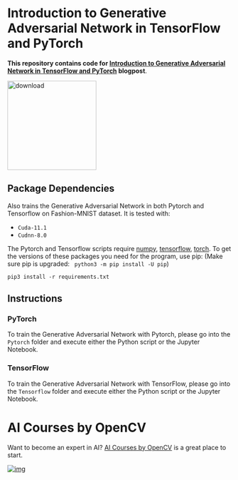 
# Introduction to Generative Adversarial Network in TensorFlow and PyTorch

**This repository contains code for [Introduction to Generative Adversarial Network in TensorFlow and PyTorch](https://learnopencv.com/introduction-to-generative-adversarial-networks/) blogpost**.

[<img src="https://learnopencv.com/wp-content/uploads/2022/07/download-button-e1657285155454.png" alt="download" width="200">](https://www.dropbox.com/sh/ov4evajodhe3sxk/AAD8HAVFHBRhZ27AOwjZV41ua?dl=1)
## Package Dependencies

Also trains the Generative Adversarial Network in both Pytorch and Tensorflow on Fashion-MNIST dataset. It is tested with:

- `Cuda-11.1`
- `Cudnn-8.0`

The Pytorch and Tensorflow scripts require [numpy](https://numpy.org/), [tensorflow](https://www.tensorflow.org/install), [torch](https://pypi.org/project/torch/). 
To get the versions of these packages you need for the program, use pip: (Make sure pip is upgraded: ` python3 -m pip install -U pip`)
```
pip3 install -r requirements.txt 
```

## Instructions

### PyTorch

To train the Generative Adversarial Network with Pytorch, please go into the `Pytorch` folder and execute either the Python script or the Jupyter Notebook.

### TensorFlow

To train the Generative Adversarial Network with TensorFlow, please go into the `Tensorflow` folder and execute either the Python script or the Jupyter Notebook.


# AI Courses by OpenCV

Want to become an expert in AI? [AI Courses by OpenCV](https://opencv.org/courses/) is a great place to start.

[![img](https://camo.githubusercontent.com/18c5719ef10afe9607af3e87e990068c942ae4cba8bd4d72d21950d6213ea97e/68747470733a2f2f7777772e6c6561726e6f70656e63762e636f6d2f77702d636f6e74656e742f75706c6f6164732f323032302f30342f41492d436f75727365732d42792d4f70656e43562d4769746875622e706e67)](https://opencv.org/courses/)

